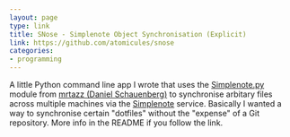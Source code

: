 ```yaml
---
layout: page
type: link
title: SNose - Simplenote Object Synchronisation (Explicit)
link: https://github.com/atomicules/snose
categories: 
- programming
---
```

A little Python command line app I wrote that uses the [Simplenote.py](https://github.com/mrtazz/simplenote.py) module from [mrtazz (Daniel Schauenberg)](https://github.com/mrtazz) to synchronise arbitary files across multiple machines via the [Simplenote](ttp://simplenoteapp.com/) service. Basically I wanted a way to synchronise certain "dotfiles" without the "expense" of a Git repository. More info in the README if you follow the link.
